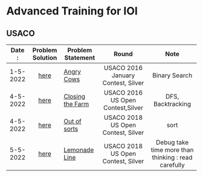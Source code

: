 # Advanced Training for IOI
## USACO

|Date :| Problem Solution                                          | Problem Statement                              | Round               | Note
|:----:|:-------------------:|------------------------------------------------|:----------------------------:|:-----------------------------:|
|1-5-2022|[here](Angry%20Cows.cpp) | [Angry Cows](http://usaco.org/index.php?page=viewproblem2&cpid=594) | USACO 2016 January Contest, Silver | Binary Search |
|4-5-2022| [here](Closing%20the%20Farm.cpp)| [Closing the Farm](http://usaco.org/index.php?page=viewproblem2&cpid=644)|USACO 2016 US Open Contest,Silver| DFS, Backtracking|
|4-5-2022|[here](Out%20of%20Sorts.cpp) | [Out of sorts](http://www.usaco.org/index.php?page=viewproblem2&cpid=834) |USACO 2018 US Open Contest, Silver| sort
|5-5-2022|[here](Lemonade%20Line.cpp)  | [Lemonade Line](http://usaco.org/index.php?page=viewproblem2&cpid=835) |USACO 2018 US Open Contest, Silver| Debug take time more than thinking : read carefully
